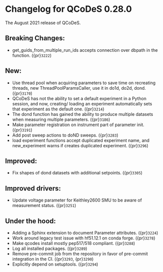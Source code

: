 # Changelog for QCoDeS 0.28.0

The August 2021 release of QCoDeS.

## Breaking Changes:

- get_guids_from_multiple_run_ids accepts connection over dbpath in the function. ({pr}`3222`)

## New:

- Use thread pool when acquiring parameters to save time on recreating threads, new ThreadPoolParamsCaller,
  use it in do1d, do2d, dond. ({pr}`3170`)
- QCoDeS has not the ability to set a default experiment in a Python session, and now, creating/ loading an experiment
  automatically sets that experiment as the default one. ({pr}`3214`)
- The dond function has gained the ability to produce multiple datasets when measuring multiple parameters. ({pr}`3186`)
- Make parameter registration on instrument part of parameter init. ({pr}`3191`)
- Add post sweep actions to doND sweeps. ({pr}`3283`)
- load experiment functions accept duplicated experiment name, and new_experiment warns if creates duplicated
  experiment. ({pr}`3296`)

## Improved:

- Fix shapes of dond datasets with additional setpoints. ({pr}`3305`)

## Improved drivers:

- Update voltage parameter for Keithley2600 SMU to be aware of measurement status. ({pr}`3251`)

## Under the hood:

- Adding a Sphinx extension to document Parameter attributes. ({pr}`3224`)
- Work around legacy test issue with hf51.12.1 on conda forge. ({pr}`3278`)
- Make qcodes install mostly pep517/518 compliant. ({pr}`3288`)
- Log all installed packages. ({pr}`3289`)
- Remove pre-commit job from the repository in favor of pre-commit integration in the CI. ({pr}`3293`, {pr}`3290`)
- Explicitly depend on setuptools. ({pr}`3294`)
